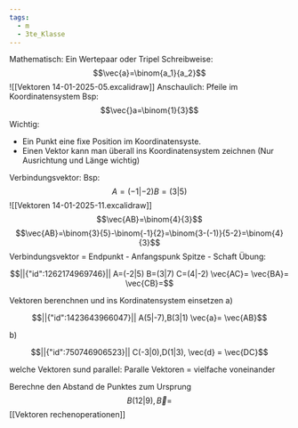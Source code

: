 ```yaml
---
tags:
  - m
  - 3te_Klasse
---
```

Mathematisch: Ein Wertepaar oder Tripel
Schreibweise: 
$$\vec{a}=\binom{a_1}{a_2}$$
![[Vektoren 14-01-2025-05.excalidraw]]
Anschaulich: Pfeile im Koordinatensystem
Bsp:
$$\vec{}a=\binom{1}{3}$$
Wichtig:
- Ein Punkt eine fixe Position im Koordinatensyste.
- Einen Vektor kann man überall ins Koordinatensystem zeichnen (Nur Ausrichtung und Länge wichtig)

Verbindungsvektor:
Bsp: $$ A=(-1|-2) B=(3|5)
$$
![[Vektoren 14-01-2025-11.excalidraw]]
$$\vec{AB}=\binom{4}{3}$$
$$\vec{AB}=\binom{3}{5}-\binom{-1}{2}=\binom{3-(-1)}{5-2}=\binom{4}{3}$$
Verbindungsvektor = Endpunkt - Anfangspunk
Spitze - Schaft
Übung:
```math
||{"id":1262174969746}||

A=(-2|5)
B=(3|7)
C=(4|-2)
\vec{AC}=
\vec{BA}=
\vec{CB}=
```
Vektoren berenchnen und ins Kordinatensystem einsetzen
a)
```math
||{"id":1423643966047}||

A(5|-7),B(3|1) \vec{a}= \vec{AB}
```
b)
```math
||{"id":750746906523}||

C(-3|0),D(1|3), \vec{d} = \vec{DC}
```

welche Vektoren sund parallel:
Paralle Vektoren = vielfache voneinander

Berechne den Abstand de Punktes zum Ursprung
$$B(12|9), \vec{B}=$$
[[Vektoren rechenoperationen]]